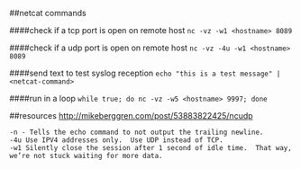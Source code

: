 ##netcat commands

####check if a tcp port is open on remote host
`nc -vz -w1 <hostname> 8089`


####check if a udp port is open on remote host
`nc -vz -4u -w1 <hostname> 8089`

####send text to test syslog reception
`echo "this is a test message" | <netcat-command>`

####run in a loop
`while true; do nc -vz -w5 <hostname> 9997; done`

##resources
http://mikeberggren.com/post/53883822425/ncudp

```
-n - Tells the echo command to not output the trailing newline.
-4u Use IPV4 addresses only.  Use UDP instead of TCP.
-w1 Silently close the session after 1 second of idle time.  That way, we’re not stuck waiting for more data.
```
